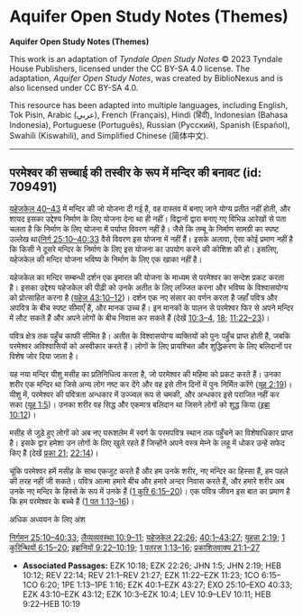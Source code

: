 # Aquifer Open Study Notes (Themes)

**Aquifer Open Study Notes (Themes)**

This work is an adaptation of *Tyndale Open Study Notes* © 2023 Tyndale House Publishers, licensed under the CC BY\-SA 4\.0 license. The adaptation, *Aquifer Open Study Notes*, was created by BiblioNexus and is also licensed under CC BY\-SA 4\.0\.

This resource has been adapted into multiple languages, including English, Tok Pisin, Arabic (عربي), French (Français), Hindi (हिंदी), Indonesian (Bahasa Indonesia), Portuguese (Português), Russian (Русский), Spanish (Español), Swahili (Kiswahili), and Simplified Chinese (简体中文).



--------------------------------

## परमेश्वर की सच्चाई की तस्वीर के रूप में मन्दिर की बनावट (id: 709491)

[यहेजकेल 40–43](https://ref.ly/Ezek40:1-Ezek43:27) में मन्दिर की जो योजना दी गई है, वह वास्तव में बनाए जाने योग्य प्रतीत नहीं होती, और शायद इसका उद्देश्य निर्माण के लिए योजना देना था ही नहीं। विद्वानों द्वारा बनाए गए विभिन्न आरेखों से पता चलता है कि निर्माण के लिए योजना में पर्याप्त विवरण नहीं है। जैसे कि तम्बू के निर्माण सामग्री का स्पष्ट उल्लेख था([निर्ग 25:10–40:33](https://ref.ly/Exod25:10-Exod40:33) वैसे विवरण इस योजना में नहीं हैं। इसके अलावा, ऐसा कोई प्रमाण नहीं है कि किसी ने दूसरे मन्दिर के निर्माण के लिए इस योजना का उपयोग करने की कोशिश की हो। इसलिए, यहेजकेल की मन्दिर योजना भविष्य के निर्माण के लिए एक खाका नहीं है।

यहेजकेल का मन्दिर सम्बन्धी दर्शन एक इमारत की योजना के माध्यम से परमेश्वर का सन्देश प्रकट करता है। इसका उद्देश्य यहेजकेल की पीढ़ी को उनके अतीत के लिए लज्जित करना और भविष्य के विश्वासयोग्य को प्रोत्साहित करना है ([यहेज 43:10–12](https://ref.ly/Ezek43:10-Ezek43:12))। दर्शन एक नए संसार का वर्णन करता है जहाँ पवित्र और अपवित्र के बीच स्पष्ट सीमाएँ हैं, और मानक उच्च हैं। इन मानकों के पालन से परमेश्वर फिर से अपने मन्दिर में लौट सकते हैं और अपने लोगों के बीच निवास कर सकते हैं (देखें [10:3–4](https://ref.ly/Ezek10:3-Ezek10:4), [18](https://ref.ly/Ezek10:18); [11:22–23](https://ref.ly/Ezek11:22-Ezek11:23))।

पवित्र क्षेत्र तक पहुँच काफी सीमित है। अतीत के विश्वासयोग्य व्यक्तियों को पुनः पहुँच प्राप्त होती है, जबकि परमेश्वर अविश्वासियों को अस्वीकार करते हैं। लोगों के लिए प्रायश्चित और शुद्धिकरण के लिए बलिदानों पर विशेष जोर दिया जाता है।

यह नया मन्दिर यीशु मसीह का प्रतिनिधित्व करता है, जो परमेश्वर की महिमा को प्रकट करते हैं। उनका शरीर एक मन्दिर था जिसे अन्य लोग नष्ट कर देंगे और वह इसे तीन दिनों में पुनः निर्मित करेंगे ([यूह 2:19](https://ref.ly/John2:19))। यीशु में, परमेश्वर की पवित्रता अन्धकार में उज्ज्वल रूप से चमकी, और अन्धकार इसे पराजित नहीं कर सका ([यूह 1:5](https://ref.ly/John1:5))। उनका शरीर वह सिद्ध और एकमात्र बलिदान था जिसने लोगों को शुद्ध किया ([इब्रा 10:12](https://ref.ly/Heb10:12))।

मसीह से जुड़े हुए लोगों को अब नए यरूशलेम में स्वर्ग के परमपवित्र स्थान तक पहुँचने का विशेषाधिकार प्राप्त है। इसके द्वार हमेशा उन लोगों के लिए खुले रहते हैं जिन्होंने अपने वस्त्र मेम्ने के लहू में धोकर उन्हें सफेद किए हैं (देखें [प्रका 21](https://ref.ly/Rev21:1-Rev21:27); [22:14](https://ref.ly/Rev22:14))।

चूंकि परमेश्वर हमें मसीह के साथ एकजुट करते हैं और हम उनके शरीर, नए मन्दिर का हिस्सा हैं, हम पहले की तरह नहीं जी सकते। पवित्र आत्मा हमारे बीच और हमारे अन्दर निवास करते हैं, और हमारे शरीर अब उनके नए मन्दिर के हिस्से के रूप में उनके हैं ([1 कुरि 6:15–20](https://ref.ly/1Cor6:15-1Cor6:20))। एक पवित्र जीवन इस बात का प्रमाण है कि हम परमेश्वर के बच्चे हैं ([1 पत 1:13–16](https://ref.ly/1Pet1:13-1Pet1:16))।

अधिक अध्ययन के लिए अंश

[निर्गमन 25:10–40:33](https://ref.ly/Exod25:10-Exod40:33); [लैव्यव्यवस्था 10:9–11](https://ref.ly/Lev10:9-Lev10:11); [यहेजकेल 22:26](https://ref.ly/Ezek22:26); [40:1–43:27](https://ref.ly/Ezek40:1-Ezek43:27); [यूहन्ना 2:19](https://ref.ly/John2:19); [1 कुरिन्थियों 6:15–20](https://ref.ly/1Cor6:15-1Cor6:20); [इब्रानियों 9:22–10:19](https://ref.ly/Heb9:22-Heb10:19); [1 पतरस 1:13–16](https://ref.ly/1Pet1:13-1Pet1:16); [प्रकाशितवाक्य 21:1–27](https://ref.ly/Rev21:1-Rev21:27)

* **Associated Passages:** EZK 10:18; EZK 22:26; JHN 1:5; JHN 2:19; HEB 10:12; REV 22:14; REV 21:1–REV 21:27; EZK 11:22–EZK 11:23; 1CO 6:15–1CO 6:20; 1PE 1:13–1PE 1:16; EZK 40:1–EZK 43:27; EXO 25:10–EXO 40:33; EZK 43:10–EZK 43:12; EZK 10:3–EZK 10:4; LEV 10:9–LEV 10:11; HEB 9:22–HEB 10:19

